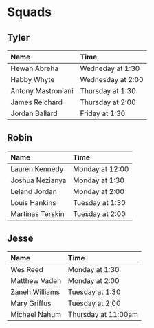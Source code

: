 # Squads

## Tyler

| Name               | Time              |
|:-------------------|:------------------|
| Hewan Abreha       | Wedneday at 1:30  |
| Habby Whyte        | Wednesday at 2:00 |
| Antony Mastroniani | Thursday at 1:30  |
| James Reichard     | Thursday at 2:00  |
| Jordan Ballard     | Friday at 1:30    |

## Robin

| Name             | Time            |
|:-----------------|:----------------|
| Lauren Kennedy   | Monday at 12:00 |
| Joshua Nezianya  | Monday at 1:30  |
| Leland Jordan    | Monday at 2:00  |
| Louis Hankins    | Tuesday at 1:30 |
| Martinas Terskin | Tuesday at 2:00 |

## Jesse

| Name           | Time                |
|:---------------|:--------------------|
| Wes Reed       | Monday at 1:30      |
| Matthew Vaden  | Monday at 2:00      |
| Zaneh Williams | Tuesday at 1:30     |
| Mary Griffus   | Tuesday at 2:00     |
| Michael Nahum  | Thursday at 11:00am |
